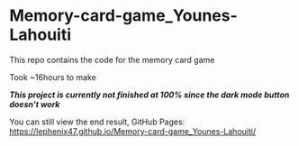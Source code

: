 # Memory-card-game_Younes-Lahouiti

This repo contains the code for the memory card game

Took ~16hours to make

**_This project is currently not finished at 100% since the dark mode button doesn't work_**

You can still view the end result,
GitHub Pages: https://lephenix47.github.io/Memory-card-game_Younes-Lahouiti/
